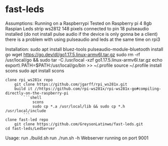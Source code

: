 # fast-leds

Assumptions:
    Running on a Raspberrypi
        Tested on Raspberry pi 4 8gb Raspian
    Leds strip
        ws2812
        148 pixels
        connected to pin 18
    pulseaudio installed (do not install pulse audio if the device is only gonna be a client)
        there is a problem with using pulseaudio and leds at the same time on rpi3

Installation:
    sudo apt install bluez-tools pulseaudio-module-bluetooth
    install go
        wget https://go.dev/dl/go1.17.5.linux-armv6l.tar.gz
        sudo rm -rf /usr/local/go && sudo tar -C /usr/local -xzf go1.17.5.linux-armv6l.tar.gz
        echo export\ PATH=$PATH:/usr/local/go/bin >> ~/.profile
        source ~/.profile
    install scons
        sudo apt install scons
    
    clone rpi_ws281x repo
        git clone https://github.com/jgarff/rpi_ws281x.git
        build it //https://github.com/rpi-ws281x/rpi-ws281x-go#compiling-directly-on-the-raspberry-pi
            ```shell
                scons
                sudo cp *.a /usr/local/lib && sudo cp *.h /usr/local/include
            ```
    clone fast-led repo
        git clone https://github.com/GreysonLatinwo/fast-leds.git
    cd fast-leds/LedServer

Usage:
    run ./build.sh
    run ./run.sh -h
    Webserver running on port 9001
